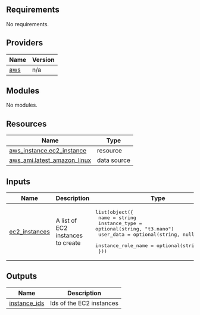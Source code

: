 ## Requirements

No requirements.

## Providers

| Name | Version |
|------|---------|
| <a name="provider_aws"></a> [aws](#provider\_aws) | n/a |

## Modules

No modules.

## Resources

| Name | Type |
|------|------|
| [aws_instance.ec2_instance](https://registry.terraform.io/providers/hashicorp/aws/latest/docs/resources/instance) | resource |
| [aws_ami.latest_amazon_linux](https://registry.terraform.io/providers/hashicorp/aws/latest/docs/data-sources/ami) | data source |

## Inputs

| Name | Description | Type | Default | Required |
|------|-------------|------|---------|:--------:|
| <a name="input_ec2_instances"></a> [ec2\_instances](#input\_ec2\_instances) | A list of EC2 instances to create | <pre>list(object({<br>    name                = string<br>    instance_type       = optional(string, "t3.nano")<br>    user_data           = optional(string, null)<br>    instance_role_name  = optional(string, null)<br>   }))</pre> | `[]` | no |

## Outputs

| Name | Description |
|------|-------------|
| <a name="output_instance_ids"></a> [instance\_ids](#output\_instance\_ids) | Ids of the EC2 instances |